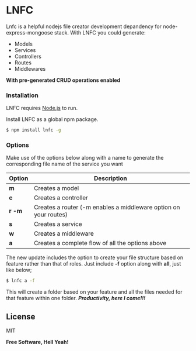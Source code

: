 # LNFC

Lnfc is a helpful nodejs file creator development depandency for node-express-mongoose stack.
With LNFC you could generate:

- Models
- Services
- Controllers
- Routes
- Middlewares

**With pre-generated CRUD operations enabled**

### Installation

LNFC requires [Node.js](https://nodejs.org/) to run.

Install LNFC as a global npm package.

```sh
$ npm install lnfc -g
```

### Options

Make use of the options below along with a name to generate the corresponding file name of the service you want

| Option       | Description                                                      |
| ------------ | ---------------------------------------------------------------- |
| **m**        | Creates a model                                                  |
| **c**        | Creates a controller                                             |
| **r** **-m** | Creates a router (-m enables a middleware option on your routes) |
| **s**        | Creates a service                                                |
| **w**        | Creates a middleware                                             |
| **a**        | Creates a complete flow of all the options above                 |

The new update includes the option to create your file structure based on feature rather than that of roles.
Just include **-f** option along with **all**, just like below;

```sh
$ lnfc a -f
```

This will create a folder based on your feature and all the files needed for that feature within one folder.
**_Productivity, here I come!!!_**

## License

MIT

**Free Software, Hell Yeah!**
